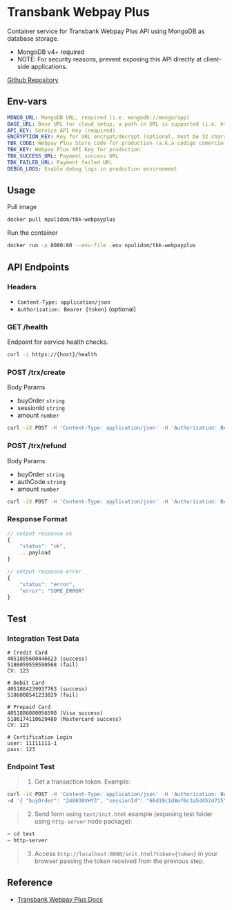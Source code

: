 # Transbank Webpay Plus

Container service for Transbank Webpay Plus API using MongoDB as database storage.

- MongoDB v4+ required
- NOTE: For security reasons, prevent exposing this API directly at client-side applications.

[Github Repository](https://github.com/npulidom/tbk-webpayplus)

## Env-vars

```yml
MONGO_URL: MongoDB URL, required (i.e. mongodb://mongo/app)
BASE_URL: Base URL for cloud setup, a path in URL is supported (i.e. https://myservices.com/tbk-webpayplus/)
API_KEY: Service API Key (required)
ENCRYPTION_KEY: Key for URL encrypt/decrypt (optional, must be 32 chars length)
TBK_CODE: Webpay Plus Store Code for production (a.k.a código comercio)
TBK_KEY: Webpay Plus API Key for production
TBK_SUCCESS_URL: Payment success URL
TBK_FAILED_URL: Payment failed URL
DEBUG_LOGS: Enable debug logs in production environment
```

## Usage

Pull image

```bash
docker pull npulidom/tbk-webpayplus
```

Run the container

```bash
docker run -p 8080:80 --env-file .env npulidom/tbk-webpayplus
```

## API Endpoints

### Headers

- `Content-Type: application/json`
- `Authorization: Bearer {token}` (optional)

### GET /health

Endpoint for service health checks.

```bash
curl -i https://{host}/health
```

### POST /trx/create

Body Params

- buyOrder `string`
- sessionId `string`
- amount `number`

```bash
curl -iX POST -H 'Content-Type: application/json' -H 'Authorization: Bearer {API-KEY}' -d '{ "buyOrder": "240830VHY3", "sessionId": "66d19c1d8ef6c3a5d452d715", "amount": 15000 }' {BASE_URL}/trx/create
```

### POST /trx/refund

Body Params

- buyOrder `string`
- authCode `string`
- amount `number`

```bash
curl -iX POST -H 'Content-Type: application/json' -H 'Authorization: Bearer {API-KEY}' -d '{ "buyOrder": "12345678", "authCode": "123456", "amount": 800 }' {BASE_URL}/trx/refund
```

### Response Format

```javascript
// output response ok
{
    "status": "ok",
    ...payload
}

// output response error
{
    "status": "error",
    "error": "SOME_ERROR"
}
```

## Test

### Integration Test Data

```text
# Credit Card
4051885600446623 (success)
5186059559590568 (fail)
CV: 123

# Debit Card
4051884239937763 (success)
5186008541233829 (fail)

# Prepaid Card
4051886000056590 (Visa success)
5186174110629480 (Mastercard success)
CV: 123

# Certification Login
user: 11111111-1
pass: 123
```

### Endpoint Test

> 1. Get a transaction token. Example:

```sh
curl -iX POST -H 'Content-Type: application/json' -H 'Authorization: Bearer some-secret' \
-d '{ "buyOrder": "240830VHY3", "sessionId": "66d19c1d8ef6c3a5d452d715", "amount": 15000 }' http://g-tbk-webpayplus.localhost/trx/create
```

> 2. Send form using `test/init.html` example (exposing test folder using `http-server` node package):

```sh
~ cd test
~ http-server
```

> 3. Access `http://localhost:8080/init.html?token={token}` in your browser passing the token received from the previous step.


## Reference

- [Transbank Webpay Plus Docs](https://www.transbankdevelopers.cl/documentacion/webpay-plus)
